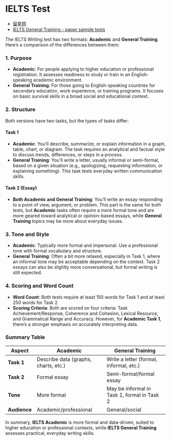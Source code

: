 # IELTS Test

+ [留星网](https://www.liustar.cn/)
+ [IELTS General Training - paper sample tests](https://ielts.org/take-a-test/preparation-resources/sample-test-questions/general-training-test)



The IELTS Writing test has two formats: **Academic** and **General Training**. Here’s a comparison of the differences between them:

### 1. Purpose

- **Academic**: For people applying to higher education or professional registration. It assesses readiness to study or train in an English-speaking academic environment.
- **General Training**: For those going to English-speaking countries for secondary education, work experience, or training programs. It focuses on basic survival skills in a broad social and educational context.

### 2. Structure

Both versions have two tasks, but the types of tasks differ:

#### **Task 1**

- **Academic**: You’ll describe, summarize, or explain information in a graph, table, chart, or diagram. The task requires an analytical and factual style to discuss trends, differences, or steps in a process.
- **General Training**: You’ll write a letter, usually informal or semi-formal, based on a given situation (e.g., apologizing, requesting information, or explaining something). This task tests everyday written communication skills.

#### **Task 2 (Essay)**

- **Both Academic and General Training**: You’ll write an essay responding to a point of view, argument, or problem. This part is the same for both tests, but **Academic** tasks often require a more formal tone and are more geared toward analytical or opinion-based essays, while **General Training** topics may be more about everyday issues.

### 3. Tone and Style

- **Academic**: Typically more formal and impersonal. Use a professional tone with formal vocabulary and structure.
- **General Training**: Often a bit more relaxed, especially in Task 1, where an informal tone may be acceptable depending on the context. Task 2 essays can also be slightly more conversational, but formal writing is still expected.

### 4. Scoring and Word Count

- **Word Count**: Both tests require at least 150 words for Task 1 and at least 250 words for Task 2.
- **Scoring Criteria**: Both are scored on four criteria: Task Achievement/Response, Coherence and Cohesion, Lexical Resource, and Grammatical Range and Accuracy. However, for **Academic Task 1**, there’s a stronger emphasis on accurately interpreting data.

### Summary Table

| Aspect       | Academic                             | General Training                            |
| ------------ | ------------------------------------ | ------------------------------------------- |
| **Task 1**   | Describe data (graphs, charts, etc.) | Write a letter (formal, informal, etc.)     |
| **Task 2**   | Formal essay                         | Semi-formal/formal essay                    |
| **Tone**     | More formal                          | May be informal in Task 1, formal in Task 2 |
| **Audience** | Academic/professional                | General/social                              |

In summary, **IELTS Academic** is more formal and data-driven, suited to higher education or professional contexts, while **IELTS General Training** assesses practical, everyday writing skills.

